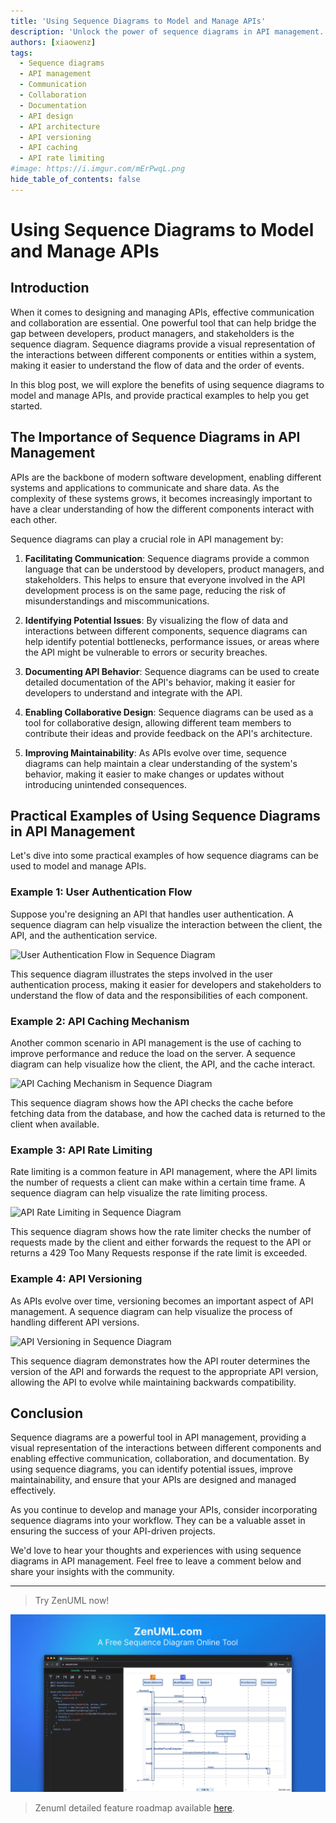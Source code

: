 ```yaml
---
title: 'Using Sequence Diagrams to Model and Manage APIs'
description: 'Unlock the power of sequence diagrams in API management. Explore how visual modeling can improve communication, identify issues, and enhance API documentation. Practical examples demonstrate the benefits of using sequence diagrams for user authentication, caching, rate limiting, and versioning.'
authors: [xiaowenz]
tags:
  - Sequence diagrams
  - API management
  - Communication
  - Collaboration
  - Documentation
  - API design
  - API architecture
  - API versioning
  - API caching
  - API rate limiting
#image: https://i.imgur.com/mErPwqL.png
hide_table_of_contents: false
---
```


# Using Sequence Diagrams to Model and Manage APIs

## Introduction

When it comes to designing and managing APIs, effective communication and collaboration are essential. One powerful tool that can help bridge the gap between developers, product managers, and stakeholders is the sequence diagram. Sequence diagrams provide a visual representation of the interactions between different components or entities within a system, making it easier to understand the flow of data and the order of events.

In this blog post, we will explore the benefits of using sequence diagrams to model and manage APIs, and provide practical examples to help you get started.

<!-- truncate -->

## The Importance of Sequence Diagrams in API Management

APIs are the backbone of modern software development, enabling different systems and applications to communicate and share data. As the complexity of these systems grows, it becomes increasingly important to have a clear understanding of how the different components interact with each other.

Sequence diagrams can play a crucial role in API management by:

1. **Facilitating Communication**: Sequence diagrams provide a common language that can be understood by developers, product managers, and stakeholders. This helps to ensure that everyone involved in the API development process is on the same page, reducing the risk of misunderstandings and miscommunications.

2. **Identifying Potential Issues**: By visualizing the flow of data and interactions between different components, sequence diagrams can help identify potential bottlenecks, performance issues, or areas where the API might be vulnerable to errors or security breaches.

3. **Documenting API Behavior**: Sequence diagrams can be used to create detailed documentation of the API's behavior, making it easier for developers to understand and integrate with the API.

4. **Enabling Collaborative Design**: Sequence diagrams can be used as a tool for collaborative design, allowing different team members to contribute their ideas and provide feedback on the API's architecture.

5. **Improving Maintainability**: As APIs evolve over time, sequence diagrams can help maintain a clear understanding of the system's behavior, making it easier to make changes or updates without introducing unintended consequences.

## Practical Examples of Using Sequence Diagrams in API Management

Let's dive into some practical examples of how sequence diagrams can be used to model and manage APIs.

### Example 1: User Authentication Flow

Suppose you're designing an API that handles user authentication. A sequence diagram can help visualize the interaction between the client, the API, and the authentication service.

![User Authentication Flow in Sequence Diagram](https://cdn.sa.net/2024/05/16/LOaoifxdemEX4Pb.png)

This sequence diagram illustrates the steps involved in the user authentication process, making it easier for developers and stakeholders to understand the flow of data and the responsibilities of each component.

### Example 2: API Caching Mechanism

Another common scenario in API management is the use of caching to improve performance and reduce the load on the server. A sequence diagram can help visualize how the client, the API, and the cache interact.

![API Caching Mechanism in Sequence Diagram](https://cdn.sa.net/2024/05/16/hqs2dreoxfz5Wti.png)

This sequence diagram shows how the API checks the cache before fetching data from the database, and how the cached data is returned to the client when available.

### Example 3: API Rate Limiting

Rate limiting is a common feature in API management, where the API limits the number of requests a client can make within a certain time frame. A sequence diagram can help visualize the rate limiting process.

![API Rate Limiting in Sequence Diagram](https://cdn.sa.net/2024/05/16/9zt21GXs6pvVUwa.png)

This sequence diagram shows how the rate limiter checks the number of requests made by the client and either forwards the request to the API or returns a 429 Too Many Requests response if the rate limit is exceeded.

### Example 4: API Versioning

As APIs evolve over time, versioning becomes an important aspect of API management. A sequence diagram can help visualize the process of handling different API versions.

![API Versioning in Sequence Diagram](https://cdn.sa.net/2024/05/16/UOdTKXcr9n3SFsP.png)

This sequence diagram demonstrates how the API router determines the version of the API and forwards the request to the appropriate API version, allowing the API to evolve while maintaining backwards compatibility.

## Conclusion

Sequence diagrams are a powerful tool in API management, providing a visual representation of the interactions between different components and enabling effective communication, collaboration, and documentation. By using sequence diagrams, you can identify potential issues, improve maintainability, and ensure that your APIs are designed and managed effectively.

As you continue to develop and manage your APIs, consider incorporating sequence diagrams into your workflow. They can be a valuable asset in ensuring the success of your API-driven projects.

We'd love to hear your thoughts and experiences with using sequence diagrams in API management. Feel free to leave a comment below and share your insights with the community.

---

> Try ZenUML now!

[![ZenUML: The Best Diagram Plugin for Confluence](../../static/img/og-image.png)](https://app.zenuml.com)

> Zenuml detailed feature roadmap available [here](/roadmap).
